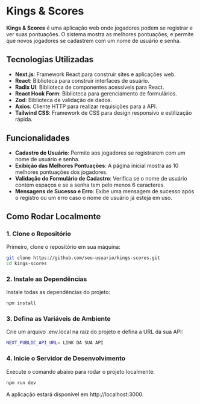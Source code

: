 # Kings & Scores

**Kings & Scores** é uma aplicação web onde jogadores podem se registrar e ver suas pontuações. O sistema mostra as melhores pontuações, e permite que novos jogadores se cadastrem com um nome de usuário e senha.

## Tecnologias Utilizadas

- **Next.js**: Framework React para construir sites e aplicações web.
- **React**: Biblioteca para construir interfaces de usuário.
- **Radix UI**: Biblioteca de componentes acessíveis para React.
- **React Hook Form**: Biblioteca para gerenciamento de formulários.
- **Zod**: Biblioteca de validação de dados.
- **Axios**: Cliente HTTP para realizar requisições para a API.
- **Tailwind CSS**: Framework de CSS para design responsivo e estilização rápida.

## Funcionalidades

- **Cadastro de Usuário**: Permite aos jogadores se registrarem com um nome de usuário e senha.
- **Exibição das Melhores Pontuações**: A página inicial mostra as 10 melhores pontuações dos jogadores.
- **Validação do Formulário de Cadastro**: Verifica se o nome de usuário contém espaços e se a senha tem pelo menos 6 caracteres.
- **Mensagens de Sucesso e Erro**: Exibe uma mensagem de sucesso após o registro ou um erro caso o nome de usuário já esteja em uso.

## Como Rodar Localmente

### 1. Clone o Repositório

Primeiro, clone o repositório em sua máquina:

```bash
git clone https://github.com/seu-usuario/kings-scores.git
cd kings-scores
```

### 2. Instale as Dependências

Instale todas as dependências do projeto:

```bash
npm install
```

### 3. Defina as Variáveis de Ambiente

Crie um arquivo .env.local na raiz do projeto e defina a URL da sua API:

```bash
NEXT_PUBLIC_API_URL= LINK DA SUA API
```

### 4. Inicie o Servidor de Desenvolvimento

Execute o comando abaixo para rodar o projeto localmente:

```bash
npm run dev
```

A aplicação estará disponível em http://localhost:3000.
